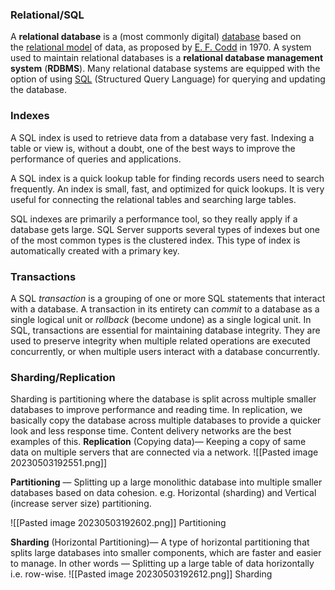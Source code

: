 ### Relational/SQL
A **relational database** is a (most commonly digital) [database](https://en.wikipedia.org/wiki/Database "Database") based on the [relational model](https://en.wikipedia.org/wiki/Relational_model "Relational model") of data, as proposed by [E. F. Codd](https://en.wikipedia.org/wiki/E._F._Codd "E. F. Codd") in 1970. A system used to maintain relational databases is a **relational database management system** (**RDBMS**). Many relational database systems are equipped with the option of using [SQL](https://en.wikipedia.org/wiki/SQL "SQL") (Structured Query Language) for querying and updating the database.

### Indexes
A SQL index is used to retrieve data from a database very fast. Indexing a table or view is, without a doubt, one of the best ways to improve the performance of queries and applications.

A SQL index is a quick lookup table for finding records users need to search frequently. An index is small, fast, and optimized for quick lookups. It is very useful for connecting the relational tables and searching large tables.

SQL indexes are primarily a performance tool, so they really apply if a database gets large. SQL Server supports several types of indexes but one of the most common types is the clustered index. This type of index is automatically created with a primary key.

### Transactions
A SQL _transaction_ is a grouping of one or more SQL statements that interact with a database. A transaction in its entirety can _commit_ to a database as a single logical unit or _rollback_ (become undone) as a single logical unit. In SQL, transactions are essential for maintaining database integrity. They are used to preserve integrity when multiple related operations are executed concurrently, or when multiple users interact with a database concurrently.

### Sharding/Replication
Sharding is partitioning where the database is split across multiple smaller databases to improve performance and reading time. In replication, we basically copy the database across multiple databases to provide a quicker look and less response time. Content delivery networks are the best examples of this.
**Replication** (Copying data)— Keeping a copy of same data on multiple servers that are connected via a network.
![[Pasted image 20230503192551.png]]


**Partitioning** — Splitting up a large monolithic database into multiple smaller databases based on data cohesion. e.g. Horizontal (sharding) and Vertical (increase server size) partitioning.

![[Pasted image 20230503192602.png]]
Partitioning

**Sharding** (Horizontal Partitioning)— A type of horizontal partitioning that splits large databases into smaller components, which are faster and easier to manage. In other words — Splitting up a large table of data horizontally i.e. row-wise.
![[Pasted image 20230503192612.png]]
Sharding